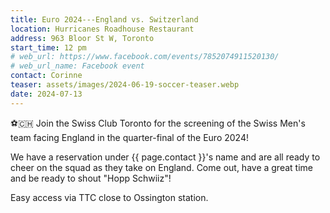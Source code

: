 ```yaml
---
title: Euro 2024---England vs. Switzerland
location: Hurricanes Roadhouse Restaurant
address: 963 Bloor St W, Toronto
start_time: 12 pm
# web_url: https://www.facebook.com/events/7852074911520130/
# web_url_name: Facebook event
contact: Corinne
teaser: assets/images/2024-06-19-soccer-teaser.webp
date: 2024-07-13
---
```


:soccer::switzerland: Join the Swiss Club Toronto for the screening of the
Swiss Men's team facing England in the quarter-final of the Euro 2024!

We have a reservation under {{ page.contact }}'s name and are all ready to
cheer on the squad as they take on England. Come out, have a great time and be
ready to shout "Hopp Schwiiz"!

Easy access via TTC close to Ossington station.

[via facebook]: <{{ page.web_url }}>
